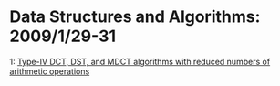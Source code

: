 # Data Structures and Algorithms: 2009/1/29-31  
1: [Type-IV DCT, DST, and MDCT algorithms with reduced numbers of arithmetic  operations](https://doi.org/10.48550/arXiv.0708.4399)  